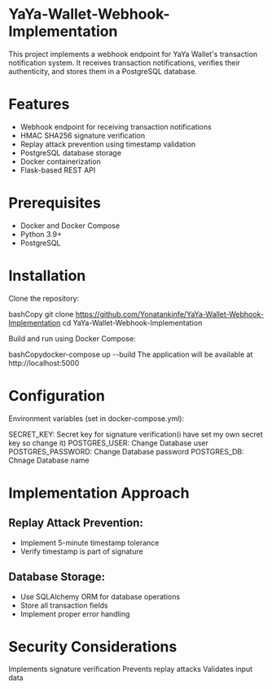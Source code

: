 # YaYa-Wallet-Webhook-Implementation
This project implements a webhook endpoint for YaYa Wallet's transaction notification system. It receives transaction notifications, verifies their authenticity, and stores them in a PostgreSQL database.
# Features
+ Webhook endpoint for receiving transaction notifications
+ HMAC SHA256 signature verification
+ Replay attack prevention using timestamp validation
+ PostgreSQL database storage
+ Docker containerization
+ Flask-based REST API
  
# Prerequisites
+ Docker and Docker Compose
+ Python 3.9+
+ PostgreSQL
  
# Installation
Clone the repository:

bashCopy git clone https://github.com/Yonatankinfe/YaYa-Wallet-Webhook-Implementation
cd YaYa-Wallet-Webhook-Implementation

Build and run using Docker Compose:

bashCopydocker-compose up --build
The application will be available at http://localhost:5000
# Configuration
Environment variables (set in docker-compose.yml):

SECRET_KEY: Secret key for signature verification(i have set my own secret key so change it)
POSTGRES_USER: Change Database user
POSTGRES_PASSWORD: Change Database password
POSTGRES_DB: Chnage Database name
# Implementation Approach

## Replay Attack Prevention:

+ Implement 5-minute timestamp tolerance
+ Verify timestamp is part of signature

## Database Storage:

+ Use SQLAlchemy ORM for database operations
+ Store all transaction fields
+ Implement proper error handling
  
# Security Considerations

Implements signature verification
Prevents replay attacks
Validates input data
